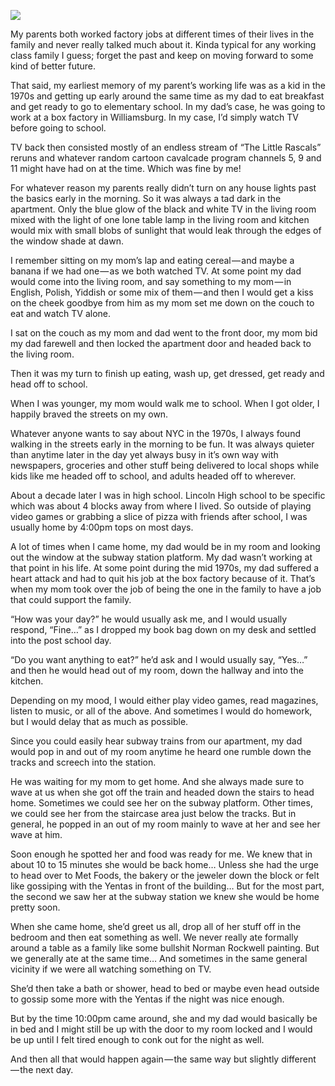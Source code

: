 <!-----
title: 'Going to Work, Going to School, Coming Home from School, Coming Home from Work'
description: Memories of My Parents Going to Work and Me Going to School and the Reverse at the End of the Day
date: '2019-01-01T01:12:07.030Z'
slug: 57db73182618
----->

![](/Users/jack/Downloads/medium-export-c5e2d7bfba58be09848301f216239b1a2b92c723a5147c30ac4f31d8e9470b9a/posts/md_1668465868371/img/1__TEbsbed5PeoEZ5sckO__sMw.jpeg)

My parents both worked factory jobs at different times of their lives in the family and never really talked much about it. Kinda typical for any working class family I guess; forget the past and keep on moving forward to some kind of better future.

That said, my earliest memory of my parent’s working life was as a kid in the 1970s and getting up early around the same time as my dad to eat breakfast and get ready to go to elementary school. In my dad’s case, he was going to work at a box factory in Williamsburg. In my case, I’d simply watch TV before going to school.

TV back then consisted mostly of an endless stream of “The Little Rascals” reruns and whatever random cartoon cavalcade program channels 5, 9 and 11 might have had on at the time. Which was fine by me!

For whatever reason my parents really didn’t turn on any house lights past the basics early in the morning. So it was always a tad dark in the apartment. Only the blue glow of the black and white TV in the living room mixed with the light of one lone table lamp in the living room and kitchen would mix with small blobs of sunlight that would leak through the edges of the window shade at dawn.

I remember sitting on my mom’s lap and eating cereal — and maybe a banana if we had one — as we both watched TV. At some point my dad would come into the living room, and say something to my mom — in English, Polish, Yiddish or some mix of them — and then I would get a kiss on the cheek goodbye from him as my mom set me down on the couch to eat and watch TV alone.

I sat on the couch as my mom and dad went to the front door, my mom bid my dad farewell and then locked the apartment door and headed back to the living room.

Then it was my turn to finish up eating, wash up, get dressed, get ready and head off to school.

When I was younger, my mom would walk me to school. When I got older, I happily braved the streets on my own.

Whatever anyone wants to say about NYC in the 1970s, I always found walking in the streets early in the morning to be fun. It was always quieter than anytime later in the day yet always busy in it’s own way with newspapers, groceries and other stuff being delivered to local shops while kids like me headed off to school, and adults headed off to wherever.

About a decade later I was in high school. Lincoln High school to be specific which was about 4 blocks away from where I lived. So outside of playing video games or grabbing a slice of pizza with friends after school, I was usually home by 4:00pm tops on most days.

A lot of times when I came home, my dad would be in my room and looking out the window at the subway station platform. My dad wasn’t working at that point in his life. At some point during the mid 1970s, my dad suffered a heart attack and had to quit his job at the box factory because of it. That’s when my mom took over the job of being the one in the family to have a job that could support the family.

“How was your day?” he would usually ask me, and I would usually respond, “Fine…” as I dropped my book bag down on my desk and settled into the post school day.

“Do you want anything to eat?” he’d ask and I would usually say, “Yes…” and then he would head out of my room, down the hallway and into the kitchen.

Depending on my mood, I would either play video games, read magazines, listen to music, or all of the above. And sometimes I would do homework, but I would delay that as much as possible.

Since you could easily hear subway trains from our apartment, my dad would pop in and out of my room anytime he heard one rumble down the tracks and screech into the station.

He was waiting for my mom to get home. And she always made sure to wave at us when she got off the train and headed down the stairs to head home. Sometimes we could see her on the subway platform. Other times, we could see her from the staircase area just below the tracks. But in general, he popped in an out of my room mainly to wave at her and see her wave at him.

Soon enough he spotted her and food was ready for me. We knew that in about 10 to 15 minutes she would be back home… Unless she had the urge to head over to Met Foods, the bakery or the jeweler down the block or felt like gossiping with the Yentas in front of the building… But for the most part, the second we saw her at the subway station we knew she would be home pretty soon.

When she came home, she’d greet us all, drop all of her stuff off in the bedroom and then eat something as well. We never really ate formally around a table as a family like some bullshit Norman Rockwell painting. But we generally ate at the same time… And sometimes in the same general vicinity if we were all watching something on TV.

She’d then take a bath or shower, head to bed or maybe even head outside to gossip some more with the Yentas if the night was nice enough.

But by the time 10:00pm came around, she and my dad would basically be in bed and I might still be up with the door to my room locked and I would be up until I felt tired enough to conk out for the night as well.

And then all that would happen again — the same way but slightly different — the next day.